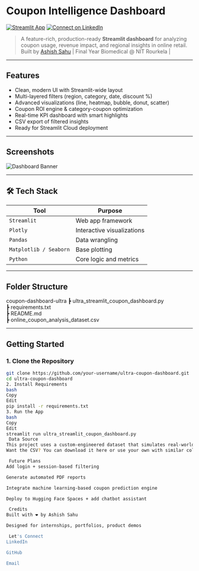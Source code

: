 #  Coupon Intelligence Dashboard


[![Streamlit App](https://img.shields.io/badge/🚀%20Live%20Demo-Streamlit-blueviolet?style=for-the-badge&logo=streamlit)](https://salescouponanalysis-6m4sdouekjgesxevkyrcaj.streamlit.app/)
[![Connect on LinkedIn](https://img.shields.io/badge/💼%20Ashish%20Sahu-LinkedIn-blue?style=for-the-badge&logo=linkedin)](https://www.linkedin.com/in/ashishsahu28)


> A feature-rich, production-ready **Streamlit dashboard** for analyzing coupon usage, revenue impact, and regional insights in online retail.  
> Built by [Ashish Sahu](https://github.com/Ashish-s2) | Final Year Biomedical @ NIT Rourkela |

---

## Features

-  Clean, modern UI with Streamlit-wide layout
-  Multi-layered filters (region, category, date, discount %)
-  Advanced visualizations (line, heatmap, bubble, donut, scatter)
-  Coupon ROI engine & category-coupon optimization
-  Real-time KPI dashboard with smart highlights
-  CSV export of filtered insights
-  Ready for Streamlit Cloud deployment

---

##  Screenshots

![Dashboard Banner](banner-image-url-here) <!-- (Optional: Add your own banner) -->

---

## 🛠 Tech Stack

| Tool | Purpose |
|------|---------|
| `Streamlit` | Web app framework |
| `Plotly` | Interactive visualizations |
| `Pandas` | Data wrangling |
| `Matplotlib / Seaborn` | Base plotting |
| `Python` | Core logic and metrics |

---

##  Folder Structure

 coupon-dashboard-ultra
┣  ultra_streamlit_coupon_dashboard.py    
┣  requirements.txt   
┣  README.md  
┣  online_coupon_analysis_dataset.csv 


---

##  Getting Started

### 1. Clone the Repository
```bash
git clone https://github.com/your-username/ultra-coupon-dashboard.git
cd ultra-coupon-dashboard
2. Install Requirements
bash
Copy
Edit
pip install -r requirements.txt
3. Run the App 
bash
Copy
Edit
streamlit run ultra_streamlit_coupon_dashboard.py
 Data Source
This project uses a custom-engineered dataset that simulates real-world coupon transactions.
Want the CSV? You can download it here or use your own with similar columns.

 Future Plans
Add login + session-based filtering

Generate automated PDF reports

Integrate machine learning-based coupon prediction engine

Deploy to Hugging Face Spaces + add chatbot assistant

 Credits
Built with ❤️ by Ashish Sahu

Designed for internships, portfolios, product demos

 Let's Connect
LinkedIn

GitHub

Email

